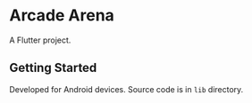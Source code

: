 # Arcade Arena

A Flutter project.

## Getting Started

Developed for Android devices.
Source code is in ```lib``` directory.
